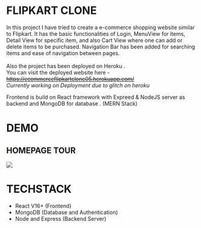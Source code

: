 # FLIPKART CLONE

In this project I have tried to create a e-commerce shopping website similar to Flipkart. It has the basic functionalities of Login, MenuView for items, Detail View for specific item, and also Cart View where one can add or delete items to be purchased.
Navigation Bar has been added for searching items and ease of navigation between pages.
<br>
<br>
Also the project has been deployed on Heroku .<br>
You can visit the deployed website here - <u><s> https://ecommerceflipkartclone05.herokuapp.com/ </s></u> <br>
<i>Currently working on Deployment due to glitch on heroku</i>

Frontend is build on React framework with Expreed & NodeJS server as backend and MongoDB for database . (MERN Stack)
<br>

# DEMO

## HOMEPAGE TOUR
![](https://github.com/anshumyname/FlipkartClone/blob/main/videos/homepage_tour.gif)

# TECHSTACK
- React V16+ (Frontend)
- MongoDB (Database and Authentication)
- Node and Express (Backend Server)




